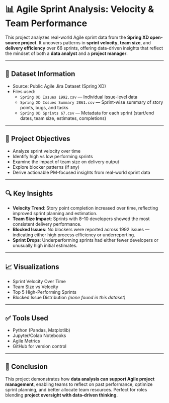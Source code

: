 # 📊 Agile Sprint Analysis: Velocity & Team Performance

This project analyzes real-world Agile sprint data from the **Spring XD open-source project**. It uncovers patterns in **sprint velocity**, **team size**, and **delivery efficiency** over 66 sprints, offering data-driven insights that reflect the mindset of both a **data analyst** and a **project manager**.

---

## 📁 Dataset Information

- Source: Public Agile Jira Dataset (Spring XD) 
- Files used:
  - `Spring XD Issues 1992.csv` — Individual issue-level data
  - `Spring XD Issues Summary 2861.csv` — Sprint-wise summary of story points, bugs, and tasks
  - `Spring XD Sprints 67.csv` — Metadata for each sprint (start/end dates, team size, estimates, completions)

---

## 🧠 Project Objectives

- Analyze sprint velocity over time
- Identify high vs low performing sprints
- Examine the impact of team size on delivery output
- Explore blocker patterns (if any)
- Derive actionable PM-focused insights from real-world sprint data

---

## 🔍 Key Insights

- **Velocity Trend**: Story point completion increased over time, reflecting improved sprint planning and estimation.
- **Team Size Impact**: Sprints with 8–10 developers showed the most consistent delivery performance.
- **Blocked Issues**: No blockers were reported across 1992 issues — indicating either high process efficiency or underreporting.
- **Sprint Drops**: Underperforming sprints had either fewer developers or unusually high initial estimates.

---

## 📈 Visualizations

- Sprint Velocity Over Time  
- Team Size vs Velocity  
- Top 5 High-Performing Sprints  
- Blocked Issue Distribution *(none found in this dataset)*

---

## ✅ Tools Used

- Python (Pandas, Matplotlib)
- Jupyter/Colab Notebooks
- Agile Metrics
- GitHub for version control

---

## 📌 Conclusion

This project demonstrates how **data analysis can support Agile project management**, enabling teams to reflect on past performance, optimize sprint planning, and better allocate team resources. Perfect for roles blending **project oversight with data-driven thinking**.
